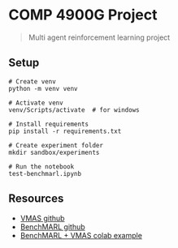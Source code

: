 # COMP 4900G Project
> Multi agent reinforcement learning project

## Setup
```shell
# Create venv
python -m venv venv

# Activate venv
venv/Scripts/activate  # for windows

# Install requirements
pip install -r requirements.txt

# Create experiment folder
mkdir sandbox/experiments

# Run the notebook
test-benchmarl.ipynb
```

## Resources
- [VMAS github](https://github.com/proroklab/VectorizedMultiAgentSimulator)
- [BenchMARL github](https://github.com/facebookresearch/BenchMARL)
- [BenchMARL + VMAS colab example](https://colab.research.google.com/github/facebookresearch/BenchMARL/blob/main/notebooks/run.ipynb#scrollTo=4f32b88e)